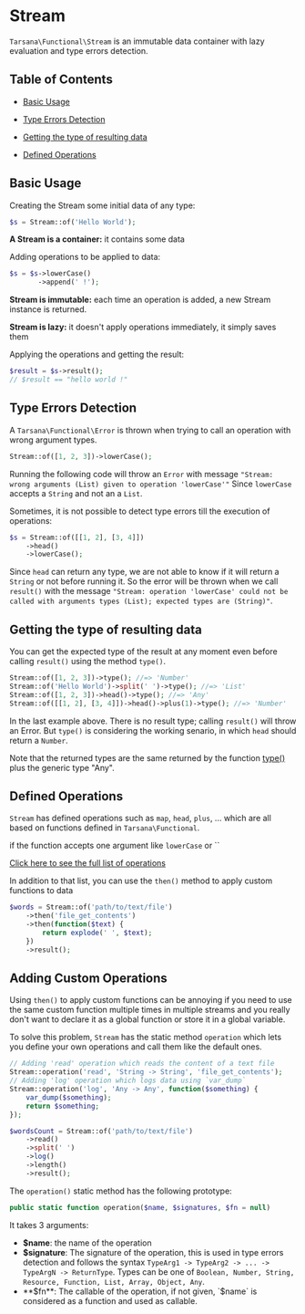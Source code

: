 # Stream

`Tarsana\Functional\Stream` is an immutable data container with lazy evaluation and type errors detection.

## Table of Contents

- [Basic Usage](#basic-usage)

- [Type Errors Detection](#type-errors-detection)

- [Getting the type of resulting data](#getting-the-type-of-resulting-data)

- [Defined Operations](#defined-operations)

## Basic Usage

Creating the Stream some initial data of any type:

```php
$s = Stream::of('Hello World');
```

**A Stream is a container:** it contains some data

Adding operations to be applied to data:

```php
$s = $s->lowerCase()
       ->append(' !');
```

**Stream is immutable:** each time an operation is added, a new Stream instance is returned.

**Stream is lazy:** it doesn't apply operations immediately, it simply saves them

Applying the operations and getting the result:

```php
$result = $s->result();
// $result == "hello world !"
```

## Type Errors Detection

A `Tarsana\Functional\Error` is thrown when trying to call an operation with wrong argument types.

```php
Stream::of([1, 2, 3])->lowerCase();
```

Running the following code will throw an `Error` with message `"Stream: wrong arguments (List) given to operation 'lowerCase'"` Since `lowerCase` accepts a `String` and not an a `List`.

Sometimes, it is not possible to detect type errors till the execution of operations:

```php
$s = Stream::of([[1, 2], [3, 4]])
    ->head()
    ->lowerCase();
```

Since `head` can return any type, we are not able to know if it will return a `String` or not before running it. So the error will be thrown when we call `result()` with the message `"Stream: operation 'lowerCase' could not be called with arguments types (List); expected types are (String)"`.

## Getting the type of resulting data

You can get the expected type of the result at any moment even before calling `result()` using the method `type()`.

```php
Stream::of([1, 2, 3])->type(); //=> 'Number'
Stream::of('Hello World')->split(' ')->type(); //=> 'List'
Stream::of([1, 2, 3])->head()->type(); //=> 'Any'
Stream::of([[1, 2], [3, 4]])->head()->plus(1)->type(); //=> 'Number'
```

In the last example above. There is no result type; calling `result()` will throw an Error. But `type()` is considering the working senario, in which `head` should return a `Number`.

Note that the returned types are the same returned by the function [type()](https://github.com/tarsana/functional/blob/master/docs/common.md#type) plus the generic type "Any".

## Defined Operations

`Stream` has defined operations such as `map`, `head`, `plus`, ... which are all based on functions defined in `Tarsana\Functional`.

if the function accepts one argument like `lowerCase` or ``

[Click here to see the full list of operations](https://github.com/tarsana/functional/blob/master/docs/stream-operations.md#type)

In addition to that list, you can use the `then()` method to apply custom functions to data

```php
$words = Stream::of('path/to/text/file')
    ->then('file_get_contents')
    ->then(function($text) {
        return explode(' ', $text);
    })
    ->result();
```

## Adding Custom Operations

Using `then()` to apply custom functions can be annoying if you need to use the same custom function multiple times in multiple streams and you really don't want to declare it as a global function or store it in a global variable.

To solve this problem, `Stream` has the static method `operation` which lets you define your own operations and call them like the default ones.

```php
// Adding 'read' operation which reads the content of a text file
Stream::operation('read', 'String -> String', 'file_get_contents');
// Adding 'log' operation which logs data using `var_dump`
Stream::operation('log', 'Any -> Any', function($something) {
    var_dump($something);
    return $something;
});

$wordsCount = Stream::of('path/to/text/file')
    ->read()
    ->split(' ')
    ->log()
    ->length()
    ->result();
```

The `operation()` static method has the following prototype:

```php
public static function operation($name, $signatures, $fn = null)
```

It takes 3 arguments:

- **$name**: the name of the operation
- **$signature**: The signature of the operation, this is used in type errors detection and follows the syntax `TypeArg1 -> TypeArg2 -> ... -> TypeArgN -> ReturnType`. Types can be one of `Boolean, Number, String, Resource, Function, List, Array, Object, Any`.
- **$fn**: The callable of the operation, if not given, `$name` is considered as a function and used as callable.

